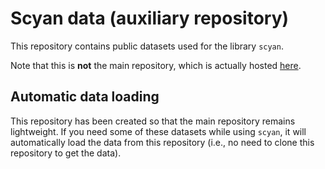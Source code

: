 # Scyan data (auxiliary repository)

This repository contains public datasets used for the library `scyan`.

Note that this is **not** the main repository, which is actually hosted [here](https://github.com/MICS-Lab/scyan).

## Automatic data loading

This repository has been created so that the main repository remains lightweight. If you need some of these datasets while using `scyan`, it will automatically load the data from this repository (i.e., no need to clone this repository to get the data).

